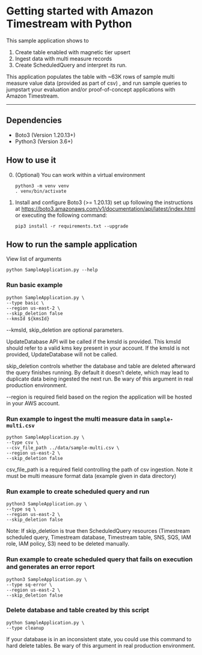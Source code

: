# Getting started with Amazon Timestream with Python

This sample application shows to
1. Create table enabled with magnetic tier upsert
2. Ingest data with multi measure records
3. Create ScheduledQuery and interpret its run.

This application populates the table with ~63K rows of sample  multi measure value data (provided as part of csv) , and run sample queries to jumpstart your evaluation and/or proof-of-concept applications with Amazon Timestream.

----

## Dependencies
- Boto3 (Version 1.20.13+)
- Python3 (Version 3.6+)

## How to use it

0. (Optional) You can work within a virtual environment
    ```
    python3 -m venv venv
    . venv/bin/activate
    ```

1. Install and configure Boto3 (>= 1.20.13) set up following the instructions at https://boto3.amazonaws.com/v1/documentation/api/latest/index.html or executing the following command:
   ```
   pip3 install -r requirements.txt --upgrade
   ```


## How to run the sample application

View list of arguments
```
python SampleApplication.py --help
```

### Run basic example
```
python SampleApplication.py \
--type basic \
--region us-east-2 \
--skip_deletion false
--kmsId ${kmsId}
```

--kmsId, skip_deletion are optional parameters.

UpdateDatabase API will be called if the kmsId is provided. This kmsId should refer to a valid kms key present in your account. If the kmsId is not provided, UpdateDatabase will not be called.

skip_deletion controls whether the database and table are deleted afterward the query finishes running. By default it doesn't delete, which may lead to duplicate data being ingested the next run. Be wary of this argument in real production environment.

--region is required field based on the region the application will be hosted in your AWS account.

### Run example to ingest the multi measure data in `sample-multi.csv`
```
python SampleApplication.py \
--type csv \
--csv_file_path ../data/sample-multi.csv \
--region us-east-2 \
--skip_deletion false
```

csv_file_path is a required field controlling the path of csv ingestion. Note it must be multi measure format data (example given in data directory) 

### Run example to create scheduled query and run
```
python3 SampleApplication.py \
--type sq \
--region us-east-2 \
--skip_deletion false
```
Note: If skip_deletion is true then ScheduledQuery resources (Timestream scheduled query, Timestream database, Timestream table, SNS, SQS, IAM role, IAM policy, S3) need to be deleted manually.

### Run example to create scheduled query that fails on execution and generates an error report
```
python3 SampleApplication.py \
--type sq-error \
--region us-east-2 \
--skip_deletion false
```

### Delete database and table created by this script
```
python SampleApplication.py \
--type cleanup
```
If your database is in an inconsistent state, you could use this command to hard delete tables. Be wary of this argument in real production environment.
